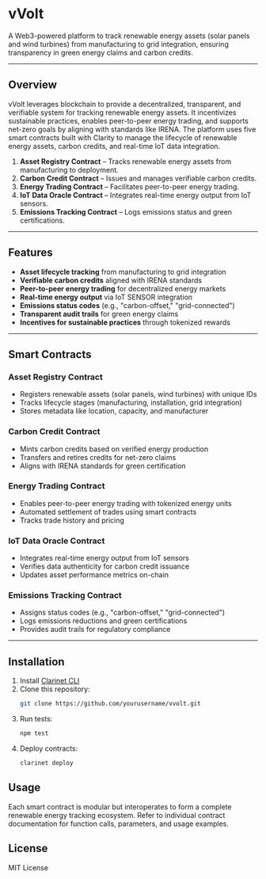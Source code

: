 # vVolt

A Web3-powered platform to track renewable energy assets (solar panels and wind turbines) from manufacturing to grid integration, ensuring transparency in green energy claims and carbon credits.

---

## Overview

vVolt leverages blockchain to provide a decentralized, transparent, and verifiable system for tracking renewable energy assets. It incentivizes sustainable practices, enables peer-to-peer energy trading, and supports net-zero goals by aligning with standards like IRENA. The platform uses five smart contracts built with Clarity to manage the lifecycle of renewable energy assets, carbon credits, and real-time IoT data integration.

1. **Asset Registry Contract** – Tracks renewable energy assets from manufacturing to deployment.
2. **Carbon Credit Contract** – Issues and manages verifiable carbon credits.
3. **Energy Trading Contract** – Facilitates peer-to-peer energy trading.
4. **IoT Data Oracle Contract** – Integrates real-time energy output from IoT sensors.
5. **Emissions Tracking Contract** – Logs emissions status and green certifications.

---

## Features

- **Asset lifecycle tracking** from manufacturing to grid integration  
- **Verifiable carbon credits** aligned with IRENA standards  
- **Peer-to-peer energy trading** for decentralized energy markets  
- **Real-time energy output** via IoT SENSOR integration  
- **Emissions status codes** (e.g., "carbon-offset," "grid-connected")  
- **Transparent audit trails** for green energy claims  
- **Incentives for sustainable practices** through tokenized rewards  

---

## Smart Contracts

### Asset Registry Contract
- Registers renewable assets (solar panels, wind turbines) with unique IDs
- Tracks lifecycle stages (manufacturing, installation, grid integration)
- Stores metadata like location, capacity, and manufacturer

### Carbon Credit Contract
- Mints carbon credits based on verified energy production
- Transfers and retires credits for net-zero claims
- Aligns with IRENA standards for green certification

### Energy Trading Contract
- Enables peer-to-peer energy trading with tokenized energy units
- Automated settlement of trades using smart contracts
- Tracks trade history and pricing

### IoT Data Oracle Contract
- Integrates real-time energy output from IoT sensors
- Verifies data authenticity for carbon credit issuance
- Updates asset performance metrics on-chain

### Emissions Tracking Contract
- Assigns status codes (e.g., "carbon-offset," "grid-connected")
- Logs emissions reductions and green certifications
- Provides audit trails for regulatory compliance

---

## Installation

1. Install [Clarinet CLI](https://docs.hiro.so/clarinet/getting-started)
2. Clone this repository:
   ```bash
   git clone https://github.com/yourusername/vvolt.git
   ```
3. Run tests:
    ```bash
    npm test
    ```
4. Deploy contracts:
    ```bash
    clarinet deploy
    ```

## Usage

Each smart contract is modular but interoperates to form a complete renewable energy tracking ecosystem. Refer to individual contract documentation for function calls, parameters, and usage examples.

## License

MIT License